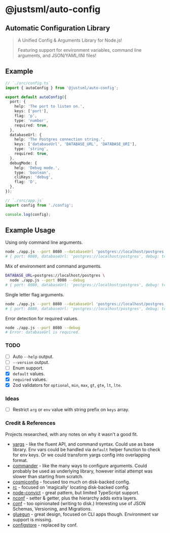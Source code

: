 # @justsml/auto-config

## Automatic Configuration Library

> A Unified Config & Arguments Library for Node.js!
>
> Featuring support for environment variables, command line arguments, and JSON/YAML/INI files!

## Example

```ts
// `./src/config.ts`
import { autoConfig } from '@justsml/auto-config';

export default autoConfig({
  port: {
    help: 'The port to listen on.',
    keys: ['port'],
    flag: 'p',
    type: 'number',
    required: true,
  },
  databaseUrl: {
    help: 'The Postgres connection string.',
    keys: ['databaseUrl', 'DATABASE_URL', 'DATABASE_URI'],
    type: 'string',
    required: true,
  },
  debugMode: {
    help: 'Debug mode.',
    type: 'boolean',
    cliKeys: 'debug',
    flag: 'D',
  },
});
```

```ts
// `./src/app.js`
import config from './config';

console.log(config);
```

## Example Usage

Using only command line arguments.

```bash
node ./app.js --port 8080 --databaseUrl 'postgres://localhost/postgres' --debug
# { port: 8080, databaseUrl: 'postgres://localhost/postgres', debug: true }
```

Mix of environment and command arguments.

```bash
DATABASE_URL=postgres://localhost/postgres \
  node ./app.js --port 8080 --debug
# { port: 8080, databaseUrl: 'postgres://localhost/postgres', debug: true }
```

Single letter flag arguments.

```bash
node ./app.js --port 8080 --databaseUrl 'postgres://localhost/postgres' --debug
# { port: 8080, databaseUrl: 'postgres://localhost/postgres', debug: true }
```

Error detection for required values.

```bash
node ./app.js --port 8080 --debug
# Error: databaseUrl is required.
```

### TODO

- [ ] Auto `--help` output.
- [ ] `--version` output.
- [ ] Enum support.
- [x] `default` values.
- [x] `required` values.
- [x] Zod validators for `optional`, `min`, `max`, `gt`, `gte`, `lt`, `lte`.

### Ideas

- [ ] Restrict `arg` or `env` value with string prefix on `keys` array.

### Credit & References

Projects researched, with any notes on why it wasn't a good fit.

- [yargs](https://github.com/yargs/yargs) - like the fluent API, and command syntax. Could use as base library. Env vars could be handled via `default` helper function to check for env keys. Or we could transform yargs config into overlapping format.
- [commander](https://github.com/tj/commander.js) - like the many ways to configure arguments. Could probably be used as underlying library, however initial attempt was slower than starting from scratch.
- [cosmiconfig](https://github.com/davidtheclark/cosmiconfig) - focused too much on disk-backed config.
- [rc](https://github.com/dominictarr/rc) - focused on 'magically' locating disk-backed config.
- [node-convict](https://github.com/mozilla/node-convict/tree/master/packages/convict) - great pattern, but limited TypeScript support.
- [nconf](https://github.com/indexzero/nconf) - setter & getter, plus the hierarchy adds extra layers.
- [conf](https://github.com/sindresorhus/conf) - too opinionated (writing to disk.) Interesting use of JSON Schemas, Versioning, and Migrations.
- [gluegun](https://github.com/infinitered/gluegun) - great design, focused on CLI apps though. Environment var support is missing.
- [configstore](https://github.com/yeoman/configstore) - replaced by conf.
